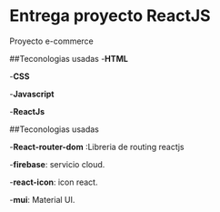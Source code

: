 # Entrega proyecto ReactJS

Proyecto e-commerce

##Teconologias usadas
-**HTML**

-**CSS**

-**Javascript**

-**ReactJs**

##Teconologias usadas

-**React-router-dom** :Libreria de routing reactjs

-**firebase**: servicio cloud.

-**react-icon**: icon react.

-**mui**: Material UI.

